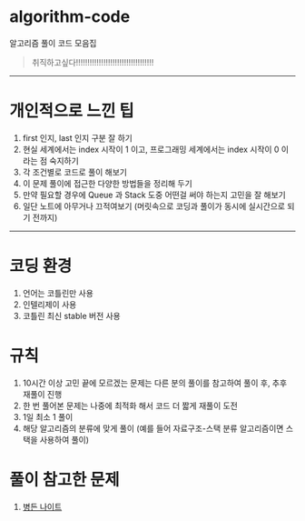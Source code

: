 # algorithm-code

알고리즘 풀이 코드 모음집

> 취직하고싶다!!!!!!!!!!!!!!!!!!!!!!!!!!!!!!!!!!

---

# 개인적으로 느낀 팁

1. first 인지, last 인지 구분 잘 하기
2. 현실 세계에서는 index 시작이 1 이고, 프로그래밍 세계에서는 index 시작이 0 이라는 점 숙지하기
3. 각 조건별로 코드로 풀이 해보기
4. 이 문제 풀이에 접근한 다양한 방법들을 정리해 두기
5. 만약 필요할 경우에 Queue 과 Stack 도중 어떤걸 써야 하는지 고민을 잘 해보기
6. 일단 노트에 아무거나 끄적여보기 (머릿속으로 코딩과 풀이가 동시에 실시간으로 되기 전까지)

---

# 코딩 환경

1. 언어는 코틀린만 사용
2. 인텔리제이 사용
3. 코틀린 최신 stable 버전 사용

# 규칙

1. 10시간 이상 고민 끝에 모르겠는 문제는 다른 분의 풀이를 참고하여 풀이 후, 추후  재풀이 진행
2. 한 번 풀어본 문제는 나중에 최적화 해서 코드 더 짧게 재풀이 도전
3. 1일 최소 1 풀이
4. 해당 알고리즘의 분류에 맞게 풀이 (예를 들어 자료구조-스택 분류 알고리즘이면 스택을 사용하여 풀이)

# 풀이 참고한 문제

1. [병든 나이트](https://www.acmicpc.net/problem/1783)
